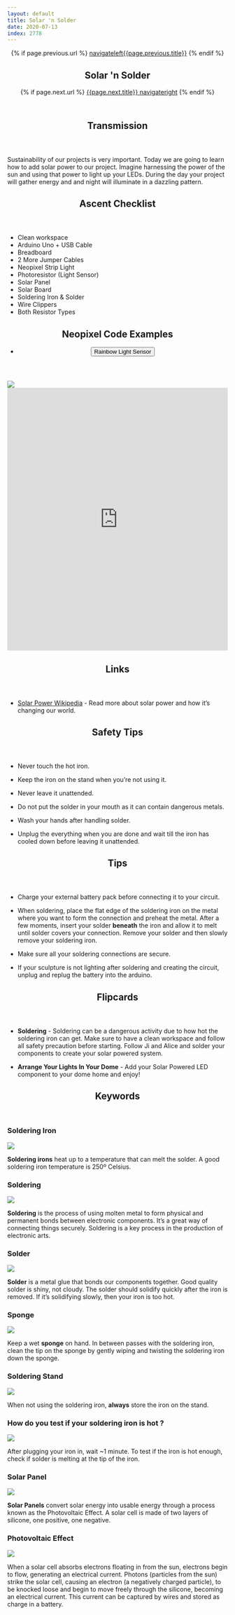 ```yaml
---
layout: default
title: Solar 'n Solder
date: 2020-07-13
index: 2778
---
```


<article id="Class">
        <header>
                {% if page.previous.url %}
                        <a class="prev" href="{{page.previous.url}}"><span class="icon">navigateleft</span>{{page.previous.title}}</a>
                {% endif %}
                <h1>Solar 'n Solder</h1>
                {% if page.next.url %}
                        <a class="next" href="{{page.next.url}}">{{page.next.title}} <span class="icon">navigateright</span></a>
                {% endif %}
        </header>
        <section class="class-transmission">
                <header>
                        <h2>Transmission</h2>
                </header>
                <p>Sustainability of our projects is very important. Today we are going to learn how to add solar power to our project. Imagine harnessing the power of the sun and using that power to light up your LEDs. During the day your project will gather energy and and night will illuminate in a dazzling pattern.</p>
        </section>
        <section class="class-ascent_checklist">
                <header>
                        <h2>Ascent Checklist</h2>
                </header>
                <ul>
                        <li data-icon="✨">Clean workspace</li>
                        <li data-icon="🔆">Arduino Uno + USB Cable</li>
                        <li data-icon="🍞">Breadboard</li>
                        <li data-icon="⛓">2 More Jumper Cables</li>
                        <li data-icon="🎞">Neopixel Strip Light</li>
                        <li data-icon="☀️">Photoresistor (Light Sensor)</li>
                        <li data-icon="☀️">Solar Panel</li>
                        <li data-icon="☀️">Solar Board</li>
                        <li data-icon="🖋🧵">Soldering Iron & Solder</li>
                        <li data-icon="✂️">Wire Clippers</li>
                        <li data-icon="〰️">Both Resistor Types</li>
                </ul>
        </section>
        <section class="video">
        </section>
        <section class="class-code">
                <header>
                        <h2>Neopixel Code Examples</h2>
                        <ul class="nav-tabs">
                                <li>
                                        <button onclick="openReviewTab('Class-Code-Neopixel_Single_Colour')" class="nav-tab active">Rainbow Light Sensor</button>
                                </li>
                        </ul>
                </header>
                <div id="Class-Code-Neopixel_Rainbow_Light_Sensor" class="tab-content">
                        <div class="tab-content-item-image image-container">
                                <img src="/img/light_sculpture/layouts/Neopixel_simple_light_sensor-solder.png">
                        </div>
                        <div class="tab-content-item-code">
                                 <iframe height="600px" width="100%" frameborder="0" src="https://create.arduino.cc/editor/kirbbot/17191aa8-43f8-4187-94dc-cdaf36e68faf/preview?embed"></iframe>
                        </div>
                </div>
        </section><!-- class-code -->
        <section class="class-links">
                <header>
                        <h2>Links</h2>
                </header>
                <ul>
                        <li data-icon="🌍"><a href="https://en.wikipedia.org/wiki/Solar_power" target="_blank">Solar Power Wikipedia</a> - Read more about solar power and how it’s changing our world.</li>
                </ul>
        </section>
        <section class="class-tips">
                <header>
                        <h2>Safety Tips</h2>
                </header>
                <ul>
                        <li data-icon="🛑">
                                <p>Never touch the hot iron.</p>
                        </li>
                        <li data-icon="🛑">
                                <p>Keep the iron on the stand when you’re not using it.</p>
                        </li>
                        <li data-icon="🛑">
                                <p>Never leave it unattended.</p>
                        </li>
                        <li data-icon="🛑">
                                <p>Do not put the solder in your mouth as it can contain dangerous metals.</p>
                        </li>
                        <li data-icon="🛑">
                                <p>Wash your hands after handling solder.</p>
                        </li>
                        <li data-icon="🛑">
                                <p>Unplug the everything when you are done and wait till the iron has cooled down before leaving it unattended.</p>
                        </li>
                </ul>
        </section>
        <section class="class-tips">
                <header>
                        <h2>Tips</h2>
                </header>
                <ul>
                        <li data-icon="📌">
                                <p>Charge your external battery pack before connecting it to your circuit.</p>
                        </li>
                        <li data-icon="📌">
                                <p>When soldering, place the flat edge of the soldering iron on the metal where you want to form the connection and preheat the metal. After a few moments, insert your solder <strong>beneath</strong> the iron and allow it to melt until solder covers your connection. Remove your solder and then slowly remove your soldering iron.</p>
                        </li>
                        <li data-icon="📌">
                                <p>Make sure all your soldering connections are secure.</p>
                        </li>
                        <li data-icon="📌">
                                <p>If your sculpture is not lighting after soldering and creating the circuit, unplug and replug the battery into the arduino.</p>
                        </li>
                </ul>
        </section>
        <section class="class-mission">
                <header>
                        <h2>Flipcards</h2>
                </header>
                <ul>
                        <li data-icon="🖋🧵🔥">
                                <p><strong>Soldering</strong> - Soldering can be a dangerous activity due to how hot the soldering iron can get. Make sure to have a clean workspace and follow all safety precaution before starting. Follow Ji and Alice and solder your components to create your solar powered system.</p>
                        </li>
                        <li data-icon="🎞🎪">
                                <p><strong>Arrange Your Lights In Your Dome</strong> - Add your Solar Powered LED component to your dome home and enjoy!</p>
                        </li>
                </ul>
        </section>
        <section class="class-keywords">
                <header>
                        <h2>Keywords</h2>
                </header>
                <div class="card">
                        <div class="card-front">
                                <h3>Soldering Iron</h3>
                                <div class="image-container">
                                        <img src="/img/light_sculpture/keywords/soldering_iron.jpg">
                                </div>
                        </div>
                        <div class="card-back">
                                <p><strong>Soldering irons</strong> heat up to a temperature that can melt the solder. A good soldering iron temperature is 250º Celsius.</p>
                        </div>
                </div><!-- card -->
                <div class="card">
                        <div class="card-front">
                                <h3>Soldering</h3>
                                <div class="image-container">
                                        <img src="/img/light_sculpture/keywords/soldering.jpg">
                                </div>
                        </div>
                        <div class="card-back">
                                <p><strong>Soldering</strong> is the process of using molten metal to form physical and permanent bonds between electronic components. It’s a great way of connecting things securely. Soldering is a key process in the production of electronic arts.</p>
                        </div>
                </div><!-- card -->
                <div class="card">
                        <div class="card-front">
                                <h3>Solder</h3>
                                <div class="image-container">
                                        <img src="/img/light_sculpture/keywords/solder.jpg">
                                </div>
                        </div>
                        <div class="card-back">
                                <p><strong>Solder</strong> is a metal glue that bonds our components together. Good quality solder is shiny, not cloudy. The solder should solidify quickly after the iron is removed. If it’s solidifying slowly, then your iron is too hot. </p>
                        </div>
                </div><!-- card -->
                <div class="card">
                        <div class="card-front">
                                <h3>Sponge</h3>
                                <div class="image-container">
                                        <img src="/img/light_sculpture/keywords/sponge.jpg">
                                </div>
                        </div>
                        <div class="card-back">
                                <p>Keep a wet <strong>sponge</strong> on hand. In between passes with the soldering iron, clean the tip on the sponge by gently wiping and twisting the soldering iron down the sponge.</p>
                        </div>
                </div><!-- card -->
                <div class="card">
                        <div class="card-front">
                                <h3>Soldering Stand</h3>
                                <div class="image-container">
                                        <img src="/img/light_sculpture/keywords/soldering_stand.jpg">
                                </div>
                        </div>
                        <div class="card-back">
                                <p>When not using the soldering iron, <strong>always</strong> store the iron on the stand.</p>
                        </div>
                </div><!-- card -->
                <div class="card">
                        <div class="card-front">
                                <h3>How do you test if your soldering iron is hot ?</h3>
                                <div class="image-container">
                                        <img src="/img/light_sculpture/keywords/how_to_test_if_soldering_iron_is_hot.jpg">
                                </div>
                        </div>
                        <div class="card-back">
                                <p>After plugging your iron in, wait ~1 minute. To test if the iron is hot enough, check if solder is melting at the tip of the iron.</p>
                        </div>
                </div><!-- card -->
                <div class="card">
                        <div class="card-front">
                                <h3>Solar Panel</h3>
                                <div class="image-container">
                                        <img src="/img/light_sculpture/keywords/solar_panel.jpg">
                                </div>
                        </div>
                        <div class="card-back">
                                <p><strong>Solar Panels</strong> convert solar energy into usable energy through a process known as the Photovoltaic Effect. A solar cell is made of two layers of silicone, one positive, one negative.</p>
                        </div>
                </div><!-- card -->
                <div class="card">
                        <div class="card-front">
                                <h3>Photovoltaic Effect</h3>
                                <div class="image-container">
                                        <img src="/img/light_sculpture/keywords/photovoltaic_effect.jpg">
                                </div>
                        </div>
                        <div class="card-back">
                                <p>When a solar cell absorbs electrons floating in from the sun, electrons begin to flow, generating an electrical current. Photons (particles from the sun) strike the solar cell, causing an electron (a negatively charged particle), to be knocked loose and begin to move freely through the silicone, becoming an electrical current. This current can be captured by wires and stored as charge in a battery.</p>
                        </div>
                </div><!-- card -->
        </section><!-- end class-keywords -->
</article>